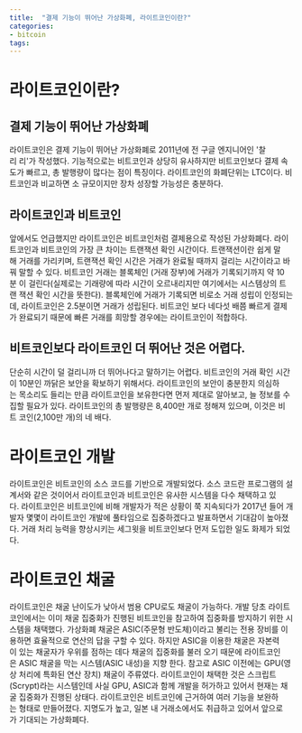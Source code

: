 ```yaml
---
title:  "결제 기능이 뛰어난 가상화폐, 라이트코인이란?"
categories: 
- bitcoin
tags:
---
```

# 라이트코인이란?
## 결제 기능이 뛰어난 가상화폐 
라이트코인은 결제 기능이 뛰어난 가상화폐로 2011년에 전 구글 엔지니어인 '찰리 리'가 작성했다. 기능적으로는 비트코인과 상당히 유사하지만 비트코인보다 결제 속도가 빠르고, 총 발행량이 많다는 점이 특징이다. 라이트코인의 화폐단위는 LTC이다. 비트코인과 비교하면 소 규모이지만 장차 성장할 가능성은 충분하다. 
 
## 라이트코인과 비트코인 
앞에서도 언급했지만 라이트코인은 비트코인처럼 결제용으로 작성된 가상화폐다. 라이트코인과 비트코인의 가장 큰 차이는 트랜잭션 확인 시간이다. 트랜잭션이란 쉽게 말해 거래를 가리키며, 트랜잭션 확인 시간은 거래가 완료될 때까지 걸리는 시간이라고 바꿔 말할 수 있다. 비트코인 거래는 블록체인 (거래 장부)에 거래가 기록되기까지 약 10분 이 걸린다(실제로는 기래량에 따라 시간이 오르내리지만 여기에서는 시스템상의 트랜 잭션 확인 시간을 뜻한다). 블록체인에 거래가 기록되면 비로소 거래 성립이 인정되는데, 라이트코인은 2.5분이면 거래가 성립된다. 비트코인 보다 네다섯 배쯤 빠르게 결제가 완료되기 때문에 빠른 거래를 희망할 경우에는 라이트코인이 적합하다. 
 
## 비트코인보다 라이트코인 더 뛰어난 것은 어렵다.
단순히 시간이 덜 걸리니까 더 뛰어나다고 말하기는 어렵다. 비트코인의 거래 확인 시간이 10분인 까닭은 보안을 확보하기 위해서다. 라이트코인의 보안이 충분한지 의심하는 목소리도 들리는 만큼 라이트코인을 보유한다면 먼저 제대로 알아보고, 늘 정보를 수집할 필요가 있다. 라이트코인의 총 발행량은 8,400만 개로 정해져 있으며, 이것은 비트 코인(2,100만 개)의 네 배다. 
 
# 라이트코인 개발 
라이트코인은 비트코인의 소스 코드를 기반으로 개발되었다. 소스 코드란 프로그램의 설계서와 같은 것이어서 라이트코인과 비트코인은 유사한 시스템을 다수 채택하고 있다. 라이트코인은 비트코인에 비해 개발자가 적은 상황이 쭉 지속되다가 2017년 들어 개발자 몇몇이 라이트코인 개발에 풀타임으로 집중하겠다고 발표하면서 기대감이 높아졌다. 거래 처리 능력을 향상시키는 세그윗을 비트코인보다 먼저 도입한 일도 화제가 되었다. 
 
# 라이트코인 채굴 
라이트코인은 채굴 난이도가 낮아서 범용 CPU로도 채굴이 가능하다. 개발 당초 라이트코인에서는 이미 채굴 집중화가 진행된 비트코인을 참고하여 집중화를 방지하기 위한 시스템을 채택했다. 가상화폐 채굴은 ASIC(주문형 반도체)이라고 불리는 전용 장비를 이용하면 효율적으로 연산의 답을 구할 수 있다. 하지만 ASIC을 이용한 채굴은 자본력이 있는 채굴자가 우위를 점하는 데다 채굴의 집중화를 불러 오기 때문에 라이트코인은 ASIC 채굴을 막는 시스템(ASIC 내성)을 지향 한다. 참고로 ASIC 이전에는 GPU(영상 처리에 특화된 연산 장치) 채굴이 주류였다. 라이트코인이 채택한 것은 스크립트(Scrypt)라는 시스템인데 사실 GPU, ASIC과 함께 개발을 허가하고 있어서 현재는 채굴 집중화가 진행된 상태다. 라이트코인은 비트코인에 근거하여 여러 기능을 보완하는 형태로 만들어졌다. 지명도가 높고, 일본 내 거래소에서도 취급하고 있어서 앞으로가 기대되는 가상화폐다. 
 



